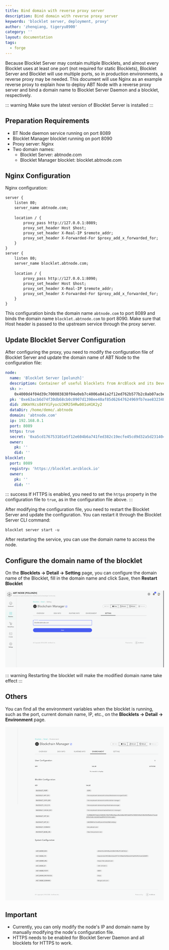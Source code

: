 ```yaml
---
title: Bind domain with reverse proxy server
description: Bind domain with reverse proxy server
keywords: 'blocklet server, deployment, proxy'
author: 'zhenqiang, tigeryu8900'
category: ''
layout: documentation
tags:
  - forge
---
```


Because Blocklet Server may contain multiple Blocklets, and almost every Blocklet uses at least one port (not required for
static Blocklets), Blocklet Server and Blocklet will use multiple ports, so in production environments, a reverse proxy may be
needed. This document will use Nginx as an example reverse proxy to explain how to deploy ABT
Node with a reverse proxy server and bind a domain name to Blocklet Server Daemon and a blocklet, respectively.

::: warning
Make sure the latest version of Blocklet Server is installed
:::

## Preparation Requirements

- BT Node daemon service running on port 8089
- Blocklet Manager blocklet running on port 8090
- Proxy server: Nginx
- Two domain names:
  - Blocklet Server: abtnode.com
  - Blocklet Manager blocklet: blocklet.abtnode.com

## Nginx Configuration

Nginx configuration:

```
server {
    listen 80;
    server_name abtnode.com;

    location / {
        proxy_pass http://127.0.0.1:8089;
        proxy_set_header Host $host;
        proxy_set_header X-Real-IP $remote_addr;
        proxy_set_header X-Forwarded-For $proxy_add_x_forwarded_for;
    }
}
server {
    listen 80;
    server_name blocklet.abtnode.com;

    location / {
        proxy_pass http://127.0.0.1:8090;
        proxy_set_header Host $host;
        proxy_set_header X-Real-IP $remote_addr;
        proxy_set_header X-Forwarded-For $proxy_add_x_forwarded_for;
    }
}
```

This configuration binds the domain name `abtnode.com` to port 8089 and binds the domain name `blocklet.abtnode.com` to
port 8090. Make sure that Host header is passed to the upstream service through the proxy server.

## Update Blocklet Server Configuration

After configuring the proxy, you need to modify the configuration file of Blocklet Server and update the domain name of ABT
Node to the configuration file:

```yaml
node:
  name: 'Blocklet Server [polunzh]'
  description: Container of useful blocklets from ArcBlock and its Developer Community
  sk: >-
    0x4000d4f04d39c700003838f04e0eb7c4006a841a2f12ed762b577b2c8ab07acbe63acb6d74f30db68cbec0977d1398ee40af85d62647624969fb7eae832348f9
  pk: '0xe63acb6d74f30db68cb0c0907d1398ee40af85d62647624969fb7eae832348f9'
  did: zNKmYKcs84YViFyocUJKMJ5HRw001oH1K2y2
  dataDir: /home/demo/.abtnode
  domain: 'abtnode.com'
  ip: 192.168.0.1
  port: 8089
  https: true
  secret: '0xa5cd176753101e5f12e604b6a741fed382c19ecfe45cd9d32a5d231404b41f23'
  owner:
    pk: ''
    did: ''
blocklet:
  port: 8089
  registry: 'https://blocklet.arcblock.io'
  owner:
    pk: ''
    did: ''
```

::: success
If HTTPS is enabled, you need to set the `https` property in the configuration file to `true`, as in the configuration
file above.
:::

After modifying the configuration file, you need to restart the Blocklet Server and update the configuration. You can restart
it through the Blocklet Server CLI command:

```
blocklet server start -u
```

After restarting the service, you can use the domain name to access the node.

## Configure the domain name of the blocklet

On the **Blocklets -> Detail -> Setting** page, you can configure the domain name of the Blocklet, fill in the domain
name and click Save, then **Restart Blocklet**

![blocklet domain setting](./images/blocklet-domain-setting.png)

::: warning
Restarting the blocklet will make the modified domain name take effect
:::

## Others

You can find all the environment variables when the blocklet is running, such as the port, current domain name, IP,
etc., on the **Blocklets -> Detail -> Environment** page.

![blocklet domain setting](./images/blocklet-environments.png)

## Important

- Currently, you can only modify the node's IP and domain name by manually modifying the node's configuration file.
- HTTPS needs to be enabled for Blocklet Server Daemon and all blocklets for HTTPS to work.
